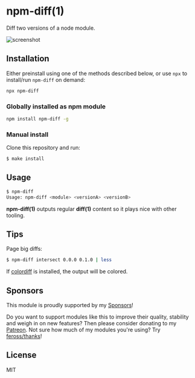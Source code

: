 
# npm-diff(1)

  Diff two versions of a node module.

  ![screenshot](https://i.cloudup.com/RgiBccKvdt.png)

## Installation

Either preinstall using one of the methods described below, or use `npx`
to install/run `npm-diff` on demand:

```bash
npx npm-diff
```

### Globally installed as npm module

```bash
npm install npm-diff -g
```

### Manual install

Clone this repository and run:

```bash
$ make install
```

## Usage

```bash
$ npm-diff
Usage: npm-diff <module> <versionA> <versionB>
```

  __npm-diff(1)__ outputs regular __diff(1)__ content so it plays nice with other tooling.

## Tips

  Page big diffs:

```bash
$ npm-diff intersect 0.0.0 0.1.0 | less
``` 

  If [colordiff](http://www.colordiff.org) is installed, the output will be colored.
## Sponsors

This module is proudly supported by my [Sponsors](https://github.com/juliangruber/sponsors)!

Do you want to support modules like this to improve their quality, stability and weigh in on new features? Then please consider donating to my [Patreon](https://www.patreon.com/juliangruber). Not sure how much of my modules you're using? Try [feross/thanks](https://github.com/feross/thanks)!

## License

  MIT

